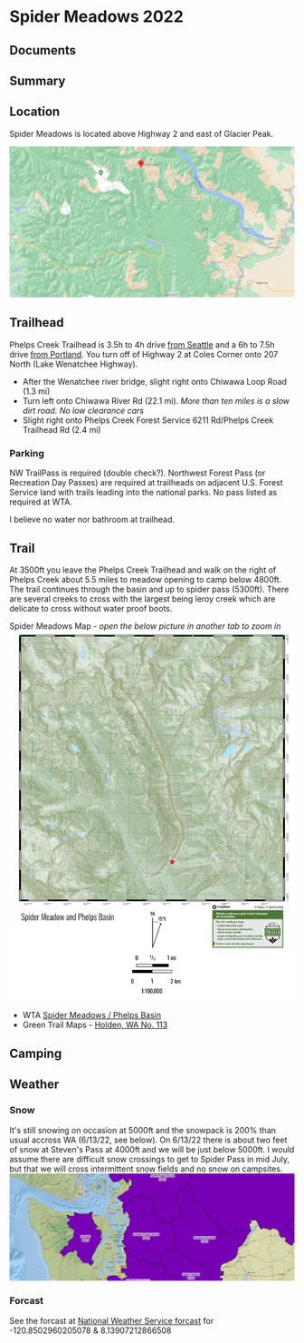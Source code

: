# Spider Meadows 2022

## Documents

## Summary

## Location
Spider Meadows is located above Highway 2 and east of Glacier Peak.

![Spider Meadows Location](./img/spider-meadows-location.png)

##  Trailhead
Phelps Creek Trailhead is 3.5h to 4h drive [from Seattle](https://www.google.com/maps/dir/Columbia+City,+Seattle,+WA/Phelps+Creek+Trailhead,+Forest+Road+6200,+Leavenworth,+WA+98826/@47.6254291,-122.5582082,8z/data=!3m1!4b1!4m18!4m17!1m5!1m1!1s0x54906a0c5aa68bb1:0xfa602b48f2068cf8!2m2!1d-122.2869617!2d47.5607961!1m5!1m1!1s0x549b3d4d88aec98d:0x9f81bfbd3b7ab146!2m2!1d-120.835!2d48.0832!2m3!6e0!7e2!8j1655033700!3e0) and a 6h to 7.5h drive [from Portland](https://www.google.com/maps/dir/Portland,+OR/Phelps+Creek+Trailhead,+Forest+Road+6200,+Leavenworth,+WA+98826/@46.7809729,-123.9126411,7z/data=!3m1!4b1!4m18!4m17!1m5!1m1!1s0x54950b0b7da97427:0x1c36b9e6f6d18591!2m2!1d-122.6783853!2d45.515232!1m5!1m1!1s0x549b3d4d88aec98d:0x9f81bfbd3b7ab146!2m2!1d-120.835!2d48.0832!2m3!6e0!7e2!8j1655033700!3e0).  You turn off of Highway 2 at Coles Corner onto 207 North (Lake Wenatchee Highway).
- After the Wenatchee river bridge, slight right onto Chiwawa Loop Road (1.3 mi)
- Turn left onto Chiwawa River Rd (22.1 mi). *More than ten miles is a slow dirt road.  No low clearance cars*
- Slight right onto Phelps Creek Forest Service 6211 Rd/Phelps Creek Trailhead Rd (2.4 mi)

### Parking
NW TrailPass is required (double check?). Northwest Forest Pass (or Recreation Day Passes) are required at trailheads on adjacent U.S. Forest Service land with trails leading into the national parks.  No pass listed as required at WTA.

I believe no water nor bathroom at trailhead.

## Trail
At 3500ft you leave the Phelps Creek Trailhead and walk on the right of Phelps Creek about 5.5 miles to meadow opening to camp below 4800ft.  The trail continues through the basin and up to spider pass (5300ft).  There are several creeks to cross with the largest being leroy creek which are delicate to cross without water proof boots.  

Spider Meadows Map - *open the below picture in another tab to zoom in*
![Spider Meadows Map](./img/spider-meadows-map.jpeg)
- WTA [Spider Meadows / Phelps Basin](https://www.wta.org/go-hiking/hikes/spider-meadows)
- Green Trail Maps - [Holden, WA No. 113](https://www.mountaineers.org/books/books/holden-wa-no-113-green-trails-maps) 

## Camping

## Weather
### Snow
It's still snowing on occasion at 5000ft and the snowpack is 200% than usual accross WA (6/13/22, see below).  On 6/13/22 there is about two feet of snow at Steven's Pass at 4000ft and we will be just below 5000ft.  I would assume there are difficult snow crossings to get to Spider Pass in mid July, but that we will cross intermittent snow fields and no snow on campsites.  
![snowpack](./img/snowpack.png)

### Forcast
See the forcast at [National Weather Service forcast](https://forecast.weather.gov/MapClick.php?lon=-120.8502960205078&lat=48.13907212866508#.YqfM4XbMISE) for -120.8502960205078 & 8.13907212866508
